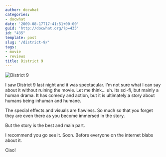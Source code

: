 ```yaml
---
author: docwhat
categories:
- docwhat
date: '2009-08-17T17:41:51+00:00'
guid: 'http://docwhat.org/?p=435'
id: "435"
template: post
slug: '/district-9/'
tags:
- movie
- reviews
title: District 9
---
```


![District
9](https://upload.wikimedia.org/wikipedia/en/d/d7/District_nine_ver2.jpg)

I saw District 9 last night and it was spectacular. I'm not sure what I can say
about it without ruining the movie. Let me think... uh. Its sci-fi, but mainly a
human drama. It has comedy and action, but it is ultimately a story about humans
being inhuman and humane.

The special effects and visuals are flawless. So much so that you forget they
are even there as you become immersed in the story.

But the story is the best and main part.

I recommend you go see it. Soon. Before everyone on the internet blabs about it.

Ciao!

